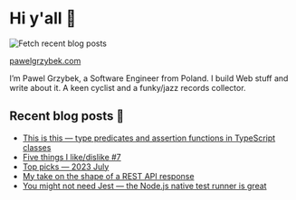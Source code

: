 # Hi y'all 👋

![Fetch recent blog posts](https://github.com/pawelgrzybek/pawelgrzybek/workflows/Fetch%20recent%20blog%20posts/badge.svg)

[pawelgrzybek.com](https://pawelgrzybek.com)

I’m Pawel Grzybek, a Software Engineer from Poland. I build Web stuff and write about it. A keen cyclist and a funky/jazz records collector.

## Recent blog posts 📝

<!-- FEED-START -->
- [This is this — type predicates and assertion functions in TypeScript classes](https://pawelgrzybek.com/this-is-this-type-predicates-and-assertion-functions-in-typescript-classes/)
- [Five things I like/dislike #7](https://pawelgrzybek.com/five-things-i-like-dislike-7/)
- [Top picks — 2023 July](https://pawelgrzybek.com/top-picks-2023-july/)
- [My take on the shape of a REST API response](https://pawelgrzybek.com/my-take-on-the-shape-of-a-rest-api-response/)
- [You might not need Jest — the Node.js native test runner is great](https://pawelgrzybek.com/you-might-not-need-jest-the-node-js-native-test-runner-is-great/)
<!-- FEED-END -->